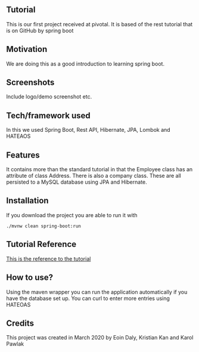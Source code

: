 ## Tutorial
This is our first project received at pivotal. It is based of the rest tutorial that is on GitHub by spring boot

## Motivation
We are doing this as a good introduction to learning spring boot.


## Screenshots
Include logo/demo screenshot etc.

## Tech/framework used
In this we used Spring Boot, Rest API, Hibernate, JPA, Lombok and HATEAOS

## Features
It contains more than the standard tutorial in that the Employee class has an attribute of class Address. There is also a company class. These are all persisted to a MySQL database using JPA and Hibernate.

## Installation
If you download the project you are able to run it with
```
./mvnw clean spring-boot:run
```

## Tutorial Reference

[This is the reference to the tutorial](https://https://github.com/spring-guides/tut-rest)


## How to use?
Using the maven wrapper you can run the application automatically if you have the database set up. You can curl to enter more entries using HATEOAS


## Credits
This project was created in March 2020 by Eoin Daly, Kristian Kan and Karol Pawlak 

